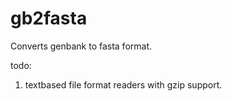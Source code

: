 # gb2fasta

Converts genbank to fasta format.

todo:
1. textbased file format readers with gzip support.
